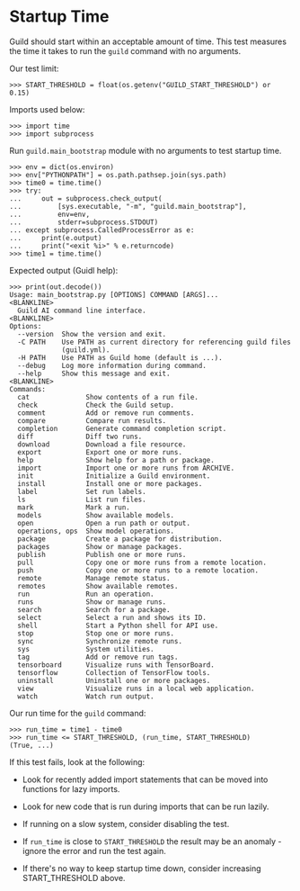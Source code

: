 # Startup Time

Guild should start within an acceptable amount of time. This test
measures the time it takes to run the `guild` command with no
arguments.

Our test limit:

    >>> START_THRESHOLD = float(os.getenv("GUILD_START_THRESHOLD") or 0.15)

Imports used below:

    >>> import time
    >>> import subprocess

Run `guild.main_bootstrap` module with no arguments to test startup time.

    >>> env = dict(os.environ)
    >>> env["PYTHONPATH"] = os.path.pathsep.join(sys.path)
    >>> time0 = time.time()
    >>> try:
    ...     out = subprocess.check_output(
    ...         [sys.executable, "-m", "guild.main_bootstrap"],
    ...         env=env,
    ...         stderr=subprocess.STDOUT)
    ... except subprocess.CalledProcessError as e:
    ...     print(e.output)
    ...     print("<exit %i>" % e.returncode)
    >>> time1 = time.time()

Expected output (Guidl help):

    >>> print(out.decode())
    Usage: main_bootstrap.py [OPTIONS] COMMAND [ARGS]...
    <BLANKLINE>
      Guild AI command line interface.
    <BLANKLINE>
    Options:
      --version  Show the version and exit.
      -C PATH    Use PATH as current directory for referencing guild files
                 (guild.yml).
      -H PATH    Use PATH as Guild home (default is ...).
      --debug    Log more information during command.
      --help     Show this message and exit.
    <BLANKLINE>
    Commands:
      cat              Show contents of a run file.
      check            Check the Guild setup.
      comment          Add or remove run comments.
      compare          Compare run results.
      completion       Generate command completion script.
      diff             Diff two runs.
      download         Download a file resource.
      export           Export one or more runs.
      help             Show help for a path or package.
      import           Import one or more runs from ARCHIVE.
      init             Initialize a Guild environment.
      install          Install one or more packages.
      label            Set run labels.
      ls               List run files.
      mark             Mark a run.
      models           Show available models.
      open             Open a run path or output.
      operations, ops  Show model operations.
      package          Create a package for distribution.
      packages         Show or manage packages.
      publish          Publish one or more runs.
      pull             Copy one or more runs from a remote location.
      push             Copy one or more runs to a remote location.
      remote           Manage remote status.
      remotes          Show available remotes.
      run              Run an operation.
      runs             Show or manage runs.
      search           Search for a package.
      select           Select a run and shows its ID.
      shell            Start a Python shell for API use.
      stop             Stop one or more runs.
      sync             Synchronize remote runs.
      sys              System utilities.
      tag              Add or remove run tags.
      tensorboard      Visualize runs with TensorBoard.
      tensorflow       Collection of TensorFlow tools.
      uninstall        Uninstall one or more packages.
      view             Visualize runs in a local web application.
      watch            Watch run output.

Our run time for the `guild` command:

    >>> run_time = time1 - time0
    >>> run_time <= START_THRESHOLD, (run_time, START_THRESHOLD)
    (True, ...)

If this test fails, look at the following:

- Look for recently added import statements that can be moved into
  functions for lazy imports.

- Look for new code that is run during imports that can be run lazily.

- If running on a slow system, consider disabling the test.

- If `run_time` is close to `START_THRESHOLD` the result may be an
  anomaly - ignore the error and run the test again.

- If there's no way to keep startup time down, consider increasing
  START_THRESHOLD above.
